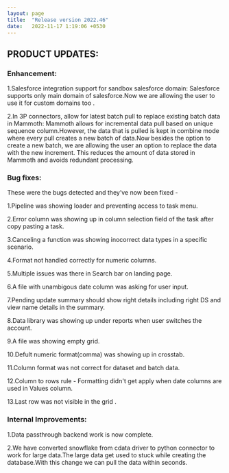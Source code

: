 ```yaml
---
layout: page
title:  "Release version 2022.46"
date:   2022-11-17 1:19:06 +0530
---
```



## **PRODUCT UPDATES:**

### **Enhancement:**
1.Salesforce integration support for sandbox salesforce domain:
  Salesforce supports only main domain of salesforce.Now we are allowing the user to use it for custom domains too .
  
2.In 3P connectors, allow for latest batch pull to replace existing batch data in Mammoth:
  Mammoth allows for incremental data pull based on unique sequence column.However, the data that is pulled is kept in combine mode where every pull creates a new batch of data.Now besides the option to create a new batch, we are allowing the user an option to replace the data with the new increment.
  This reduces the amount of data stored in Mammoth and avoids redundant processing.

### **Bug fixes:**
These were the bugs detected and they’ve now been fixed -

1.Pipeline was showing loader and preventing access to task menu.

2.Error column was showing up in column selection field of the task after copy pasting a task.

3.Canceling a function was showing inocorrect data types in a specific scenario.

4.Format not handled correctly for numeric columns.

5.Multiple issues was there in Search bar on landing page.

6.A file with unambigous date column was asking  for user input.

7.Pending update summary should show right details including right DS and view name details in the summary.

8.Data library was showing up under reports when user switches the account. 

9.A file was showing empty grid.

10.Defult numeric format(comma) was showing up in crosstab.

11.Column format was not correct for dataset and batch data.

12.Column to rows rule - Formatting didn't get apply when date columns are used in Values column.

13.Last row was not visible in the grid .

### **Internal Improvements:**

1.Data passthrough backend work is now complete.

2.We have converted snowflake from cdata driver to python connector to work for large data.The large data get used to stuck while creating the database.With this change
  we can pull the data within seconds.
